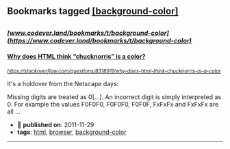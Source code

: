 ## Bookmarks tagged [[background-color]](https://www.codever.land/search?q=[background-color])

_<sup><sup>[www.codever.land/bookmarks/t/background-color](https://www.codever.land/bookmarks/t/background-color)</sup></sup>_
---
#### [Why does HTML think “chucknorris” is a color?](https://stackoverflow.com/questions/8318911/why-does-html-think-chucknorris-is-a-color)
_<sup>https://stackoverflow.com/questions/8318911/why-does-html-think-chucknorris-is-a-color</sup>_

It's a holdover from the Netscape days:

Missing digits are treated as 0[...]. An incorrect digit is simply interpreted as 0. For example the values F0F0F0, F0F0F0, F0F0F, FxFxFx and FxFxFx are all ...
* :calendar: **published on**: 2011-11-29
* **tags**: [html](../tagged/html.md), [browser](../tagged/browser.md), [background-color](../tagged/background-color.md)
---
